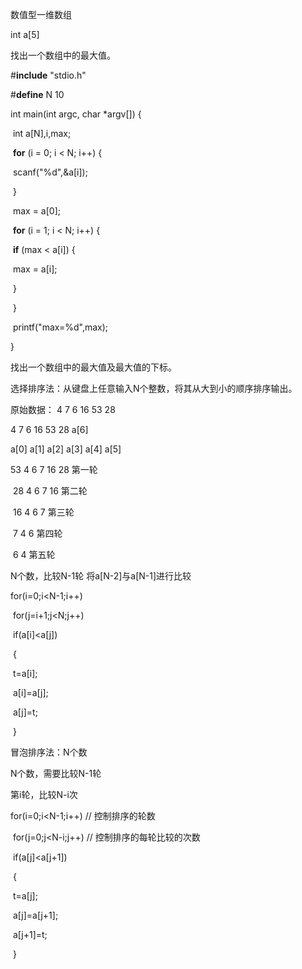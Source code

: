 数值型一维数组

int  a[5]













找出一个数组中的最大值。

\#**include** "stdio.h"

\#**define** N 10 



int main(int argc, char *argv[]) {

​	int a[N],i,max;

​	**for** (i = 0; i < N; i++) {

​		scanf("%d",&a[i]);

​	}

​	max = a[0];

​	**for** (i = 1; i < N; i++) {

​		**if** (max < a[i]) {

​			max = a[i];

​		}

​	}

​	printf("max=%d",max);

}















找出一个数组中的最大值及最大值的下标。























选择排序法：从键盘上任意输入N个整数，将其从大到小的顺序排序输出。

原始数据：   4    7    6    16    53   28













4            7         6      16        53       28             a[6]

a[0]    a[1]    a[2]   a[3]     a[4]    a[5]

53   4    6    7      16    28     第一轮

​       28   4    6   7   16         第二轮

​             16     4   6   7         第三轮

​                     7     4  6         第四轮

​                           6    4        第五轮





N个数，比较N-1轮   将a[N-2]与a[N-1]进行比较

for(i=0;i<N-1;i++)    

​     for(j=i+1;j<N;j++) 

​       if(a[i]<a[j])

​        {

​        t=a[i];

​       a[i]=a[j];

​       a[j]=t;

​        }

冒泡排序法：N个数

N个数，需要比较N-1轮

第i轮，比较N-i次



for(i=0;i<N-1;i++)       //  控制排序的轮数

​    for(j=0;j<N-i;j++)      // 控制排序的每轮比较的次数

​         if(a[j]<a[j+1])

​         {

​         t=a[j];

​        a[j]=a[j+1];

​        a[j+1]=t;

​       }

